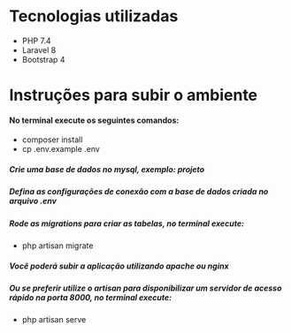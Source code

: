 # Tecnologias utilizadas

- PHP 7.4
- Laravel 8
- Bootstrap 4

# Instruções para subir o ambiente

#### No terminal execute os seguintes comandos:

- composer install
- cp .env.example .env

##### Crie uma base de dados no mysql, exemplo: projeto

##### Defina as configurações de conexão com a base de dados criada no arquivo .env

##### Rode as migrations para criar as tabelas, no terminal execute:

- php artisan migrate

##### Você poderá subir a aplicação utilizando apache ou nginx
##### Ou se preferir utilize o artisan para disponibilizar um servidor de acesso rápido na porta 8000, no terminal execute:

- php artisan serve